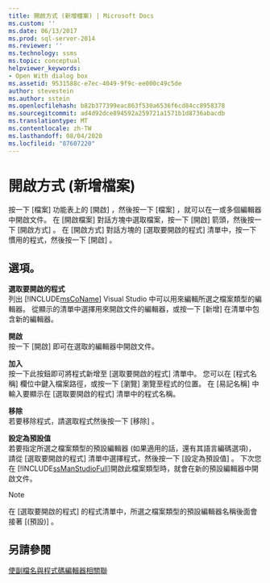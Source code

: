 ```yaml
---
title: 開啟方式 (新增檔案) | Microsoft Docs
ms.custom: ''
ms.date: 06/13/2017
ms.prod: sql-server-2014
ms.reviewer: ''
ms.technology: ssms
ms.topic: conceptual
helpviewer_keywords:
- Open With dialog box
ms.assetid: 9531588c-e7ec-4049-9f9c-ee000c49c5de
author: stevestein
ms.author: sstein
ms.openlocfilehash: b82b377399eac863f530a6536f6cd84cc8958378
ms.sourcegitcommit: ad4d92dce894592a259721a1571b1d8736abacdb
ms.translationtype: MT
ms.contentlocale: zh-TW
ms.lasthandoff: 08/04/2020
ms.locfileid: "87607220"
---
```

# <a name="open-with-new-file"></a>開啟方式 (新增檔案)
  按一下 [檔案]  功能表上的 [開啟]  ，然後按一下 [檔案]  ，就可以在一或多個編輯器中開啟文件。 在 [開啟檔案]  對話方塊中選取檔案，按一下 [開啟]  箭頭，然後按一下 [開啟方式]  。 在 [開啟方式]  對話方塊的 [選取要開啟的程式]  清單中，按一下慣用的程式，然後按一下 [開啟]  。  
  
## <a name="options"></a>選項。  
 **選取要開啟的程式**  
 列出 [!INCLUDE[msCoName](../../includes/msconame-md.md)] Visual Studio 中可以用來編輯所選之檔案類型的編輯器。 從顯示的清單中選擇用來開啟文件的編輯器，或按一下 [新增]  在清單中包含新的編輯器。  
  
 **開啟**  
 按一下 [開啟]  即可在選取的編輯器中開啟文件。  
  
 **加入**  
 按一下此按鈕即可將程式新增至 [選取要開啟的程式]  清單中。 您可以在 [程式名稱]  欄位中鍵入檔案路徑，或按一下 [瀏覽]  瀏覽至程式的位置。 在 [易記名稱]  中輸入要顯示在 [選取要開啟的程式]  清單中的程式名稱。  
  
 **移除**  
 若要移除程式，請選取程式然後按一下 [移除]  。  
  
 **設定為預設值**  
 若要指定所選之檔案類型的預設編輯器 (如果適用的話，還有其語言編碼選項)，請從 [選取要開啟的程式]  清單中選擇程式，然後按一下 [設定為預設值]  。 下次您在 [!INCLUDE[ssManStudioFull](../../includes/ssmanstudiofull-md.md)]開啟此檔案類型時，就會在新的預設編輯器中開啟文件。  
  
> [!NOTE]  
>  在 [選取要開啟的程式]  的程式清單中，所選之檔案類型的預設編輯器名稱後面會接著 [(預設)]  。  
  
## <a name="see-also"></a>另請參閱  
 [使副檔名與程式碼編輯器相關聯](../../relational-databases/scripting/associate-file-extensions-to-a-code-editor.md)  
